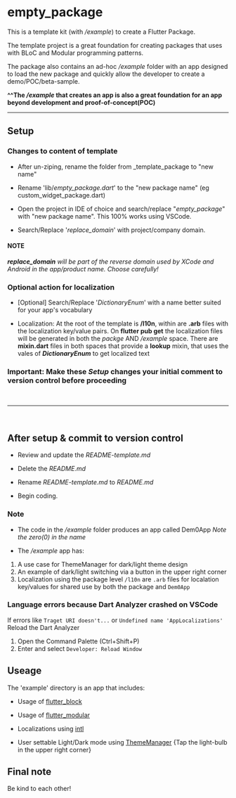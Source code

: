 # empty_package

This is a template kit (with */example*) to create a Flutter Package.

The template project is a great foundation for creating packages that uses with BLoC and Modular programming patterns.

The package also contains an ad-hoc */example* folder with an app designed to load the new package and quickly allow the developer to create a demo/POC/beta-sample.

**^^The */example* that creates an app is also a great foundation for an app beyond development and proof-of-concept(POC)**

---

## Setup

### Changes to content of template

- After un-ziping, rename the folder from _template_package to "new name"

- Rename 'lib/*empty_package.dart*' to the "new package name" (eg custom_widget_package.dart)

- Open the project in IDE of choice and search/replace "*empty_package*" with "new package name". This 100% works using VSCode.

- Search/Replace '*replace_domain*' with project/company domain.

#### NOTE

***replace_domain** will be part of the reverse domain used by XCode and Android in the app/product name. Choose carefully!*

### Optional action for **localization**

- [Optional] Search/Replace '*DictionaryEnum*' with a name better suited for your app's vocabulary

- Localization: At the root of the template is **/l10n**, within are **.arb** files with the localization key/value pairs. On **flutter pub get** the localization files will be generated in both the *packge* AND */example* space. There are **mixin.dart** files in both spaces that provide a **lookup** mixin, that uses the vales of ***DictionaryEnum*** to get localized text

### **Important**: Make these ***Setup*** changes your initial comment to version control before proceeding

&nbsp;
&nbsp;

---
&nbsp;

## After setup & commit to version control

- Review and update the *README-template.md*

- Delete the *README.md*

- Rename *README-template.md* to *README.md*

- Begin coding.

### Note

- The code in the */example* folder produces an app called Dem0App *Note the zero(0) in the name*

- The */example* app has:

1. A use case for ThemeManager for dark/light theme design
2. An example of dark/light switching via a button in the upper right corner
3. Localization using the package level ```/l10n``` are  ```.arb```  files for localation key/values for shared use by both the package and ```Dem0App```

### Language errors because Dart Analyzer crashed on VSCode

If errors like ```Traget URI doesn't...``` or ```Undefined name 'AppLocalizations'``` Reload the Dart Analyzer

1) Open the Command Palette (Ctrl+Shift+P)
2) Enter and select ```Developer: Reload Window```

## Useage

The 'example' directory is an app that includes:

- Usage of [flutter_block](https://pub.dev/packages/flutter_bloc)

- Usage of [flutter_modular](https://pub.dev/packages/flutter_modular)

- Localizations using [intl](https://pub.dev/packages/intl)

- User settable Light/Dark mode using [ThemeManager](https://github.com/GitHubStuff/theme_manager) {Tap the light-bulb in the upper right corner}

## Final note

Be kind to each other!
